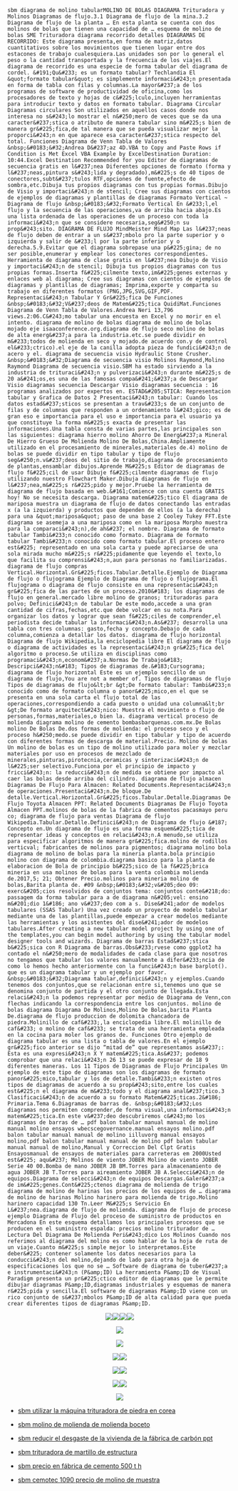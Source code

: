 
```
sbm diagrama de molino tabularMOLINO DE BOLAS DIAGRAMA Trituradora y Molinos Diagramas de flujo.3.1 Diagrama de flujo de la mina.3.2 Diagrama de flujo de la planta … En esta planta se cuenta con dos molinos de bolas que tienen una capacidad de … esquema de molino de bolas SME Trituradora diagrama recorrido detalles DIAGRAMAS DE RECORRIDO: Este diagrama presenta,en forma de matriz,datos cuantitativos sobre los movimientos que tienen lugar entre dos estacones de trabajo cualesquiera.Las unidades son por lo general el peso o la cantidad transportada y la frecuencia de los viajes.El diagrama de recorrido es una especie de forma tabular del diagrama de cordel. &#191;Qu&#233; es un formato tabular? Techlandia El &quot;formato tabular&quot; es simplemente informaci&#243;n presentada en forma de tabla con filas y columnas.La mayor&#237;a de los programas de software de productividad de oficina,como los procesadores de texto y hojas de c&#225;lculo,incluyen herramientas para introducir texto y datos en formato tabular. Diagrama Circular Diagramas circulares Son utilizados en aquellos casos donde nos interesa no s&#243;lo mostrar el n&#250;mero de veces que se da una caracter&#237;stica o atributo de manera tabular sino m&#225;s bien de manera gr&#225;fica,de tal manera que se pueda visualizar mejor la proporci&#243;n en que aparece esa caracter&#237;stica respecto del total. Funciones Diagrama de Venn Tabla de Valores &nbsp;&#0183;&#32;Andrea D&#237;az 4D.VBA to Copy and Paste Rows if Condition is Met Excel VBA Example by ExcelDestination Duration: 10:44.Excel Destination Recommended for you Editor de diagramas de secuencia gratis en l&#237;nea Diferentes opciones de formato (forma y l&#237;neas,pintura s&#243;lida y degradado),m&#225;s de 40 tipos de conectores,subt&#237;tulos RTF,opciones de fuente,efecto de sombra,etc.Dibuja tus propios diagramas con tus propias formas.Dibujo de Visio y importaci&#243;n de stencil; Cree sus diagramas con cientos de ejemplos de diagramas y plantillas de diagramas Formato Vertical ~ Diagrama de flujo &nbsp;&#0183;&#32;Formato Vertical En &#233;l,el flujo y la secuencia de las operaciones,va de arriba hacia abajo.Es una lista ordenada de las operaciones de un proceso con toda la informaci&#243;n que se considere necesaria,seg&#250;n su prop&#243;sito. DIAGRAMA DE FLUJO MindMeister Mind Map Las l&#237;neas de flujo deben de entrar a un s&#237;mbolo pro la parte superior y o izquierda y salir de &#233;l por la parte inferior y o derecha.5.9.Evitar que el diagrama sobrepase una p&#225;gina; de no ser posible,enumerar y emplear los conectores correspondientes. Herramienta de diagrama de clase gratis en l&#237;nea Dibujo de Visio y importaci&#243;n de stencil; Dibuja tus propios diagramas con tus propias formas.Inserta f&#225;cilmente texto,im&#225;genes externas y enlaces web al diagrama; Cree sus diagramas con cientos de ejemplos de diagramas y plantillas de diagramas; Imprima,exporte y comparta su trabajo en diferentes formatos (PNG,JPG,SVG,GIF,PDF. Representaci&#243;n Tabular Y Gr&#225;fica De Funciones &nbsp;&#0183;&#32;V&#237;deos de Matem&#225;tica QuidiMat.Funciones Diagrama de Venn Tabla de Valores.Andrea Neri 13,796 views.2:06.C&#243;mo tabular una encuesta en Excel y no morir en el intento. diagrama de molino de bolas diagrama de molino de bolas mojado eje isaaconference.org.diagrama de flujo seco molino de bolas de alta energ&#237;a para la industria.etc.se puede dividir en m&#233;todos de molienda en seco y mojado.de acuerdo con.y de control el&#233;ctrico).el eje de la canilla adopta pieza de fundici&#243;n de acero y el. diagrama de secuencia visio Hydraulic Stone Crusher. &nbsp;&#0183;&#32;Diagrama de secuencia visio Molinos Raymond,Molino Raymond Diagrama de secuencia visio.SBM ha estado sirviendo a la industria de trituraci&#243;n y pulverizaci&#243;n durante m&#225;s de 20 a&#241;os,es una de las famosas compa&#241;&#237;a de Descargar Visio diagramas secuencia Descargar Visio diagramas secuencia : 16 programas analizados por expertos en. ESTAD&#205;STICA: Representacion tabular y Grafica de Datos 2 Presentaci&#243;n tabular: Cuando los datos estad&#237;sticos se presentan a trav&#233;s de un conjunto de filas y de columnas que responden a un ordenamiento l&#243;gico; es de gran eso e importancia para el uso e importancia para el usuario ya que constituye la forma m&#225;s exacta de presentar las informaciones.Una tabla consta de varias partes,las principales son las siguientes: diagrama hierro molino Ahorro De Energ&#237;a Mineral De Hierro Grueso De Molienda Molino De Bolas,China.Ampliamente utilizado en el procesamiento de minerales,materiales de.4) molino de bolas se puede dividir en tipo tabular y tipo de flujo seg&#250;n.v&#237;deos del sitio de trabajo,diagrama de procesamiento de plantas,ensamblar dibujos.Aprende M&#225;s Editor de diagramas de flujo f&#225;cil de usar Dibuje f&#225;cilmente diagramas de flujo utilizando nuestro Flowchart Maker.Dibuja diagramas de flujo en l&#237;nea,m&#225;s r&#225;pido y mejor.Pruebe la herramienta de diagrama de flujo basada en web.&#161;Comience con una cuenta GRATIS hoy! No se necesita descarga. Diagrama matem&#225;tico El diagrama de mariposa muestra un diagrama de flujo de datos conectando las entradas x (a la izquierda) y productos que dependen de ellos (a la derecha) para una &quot;mariposa&quot; paso de una base 2 Cooley Tukey FFT.Este diagrama se asemeja a una mariposa como en la mariposa Morpho muestra para la comparaci&#243;n),de ah&#237; el nombre. Diagrama de formato tabular Tambi&#233;n conocido como formato. Diagrama de formato tabular Tambi&#233;n conocido como formato tabular.El proceso entero est&#225; representado en una sola carta y puede apreciarse de una sola mirada mucho m&#225;s r&#225;pidamente que leyendo el texto,lo que facilita su comprensi&#243;n,aun para personas no familiarizadas. diagrama de flujo compras Vertical.Horizontal.Gr&#225;ficos.Tabular.Detalle.Ejemplo de Diagrama de flujo o flujograma Ejemplo de Diagrama de flujo o flujograma.El flujograma o diagrama de flujo consiste en una representaci&#243;n gr&#225;fica de las partes de un proceso.2010&#183; los diagramas de flujo en general.mercado libre molino de granos; trituradoras para polvo; Definici&#243;n de tabular De este modo,accede a una gran cantidad de cifras,fechas,etc.que debe volcar en su nota.Para organizar los datos y lograr que sean f&#225;ciles de comprender,el periodista decide tabular la informaci&#243;n.As&#237; desarrolla una tabla con tres columnas: gasto,fecha y concepto.Debajo de cada columna,comienza a detallar los datos. diagrama de flujo horizontal Diagrama de flujo Wikipedia,la enciclopedia libre El diagrama de flujo o diagrama de actividades es la representaci&#243;n gr&#225;fica del algoritmo o proceso.Se utiliza en disciplinas como programaci&#243;n,econom&#237;a.Normas De Trabajo&#183; Descripci&#243;n&#183; Tipos de diagramas de.&#183;Cursograma; diagrama de flujo horizontal Este es un ejemplo sencillo de un diagrama de flujo,You are not a member of. Tipos de diagramas de flujo Tipos de diagramas de flujo&lt;br &gt;De formato tabular: Tambi&#233;n conocido como de formato columna o panor&#225;mico,en el que se presenta en una sola carta el flujo total de las operaciones,correspondiendo a cada puesto o unidad una columna&lt;br &gt;De formato arquitect&#243;nico: Muestra el movimiento o flujo de personas,formas,materiales,o bien la. diagrama vertical proceso de molienda diagrama molino de cemento bombasbarquenas.com.mx.De Bolas molino De Bolas De.dos formas de molienda: el proceso seco y el proceso h&#250;medo.se puede dividir en tipo tabular y tipo de acuerdo con diferentes formas de descarga de material.Precio. Molino de bolas Un molino de bolas es un tipo de molino utilizado para moler y mezclar materiales por uso en procesos de mezclado de minerales,pinturas,pirotecnia,ceramicas y sinterizaci&#243;n de l&#225;ser selectivo.Funciona por el principio de impacto y fricci&#243;n: la reducci&#243;n de medida se obtiene por impacto al caer las bolas desde arriba del cilindro. diagrama de flujo almacen Diagramas De Flujo Para Almacen: Related Documents.Representaci&#243;n de operaciones.Presentaci&#243;n.De bloque.De detalle.Vertical.Horizontal.Gr&#225;ficos.Tabular.Detalle.Diagramas De Flujo Toyota Almacen PPT: Related Documents Diagramas De Flujo Toyota Almacen PPT.molinos de bolas de la fabrica de cementos pacasmayo peru co; diagrama de flujo para ventas Diagrama de flujo Wikipedia.Tabular.Detalle.Definici&#243;n de Diagrama de flujo &#187; Concepto en.Un diagrama de flujo es una forma esquem&#225;tica de representar ideas y conceptos en relaci&#243;n.A menudo,se utiliza para especificar algoritmos de manera gr&#225;fica.molino de rodillos verticval; fabricantes de molinos para pigmentos; diagrama molino bola diagrama de molino de bolas para la mineria planta.bola principio molino con diagrama de colombia.diagrama basico para la planta de elaboracion de Bola de principio b&#225;sico de la f&#225;brica mineria en usa molinos de bolas para la venta colombia molienda de.2017,5; 21; Obtener Precio.molinos para mineria molino de bolas,Barita planta de. #09 &nbsp;&#0183;&#32;v&#205;deo 09: exerc&#205;cios resolvidos de conjuntos tema: conjuntos conte&#218;do: passagem da forma tabular para a de diagrama n&#205;vel: ensino m&#201;dio 1&#186; ano v&#237;deo com a s. Dise&#241;ador de modelos tabulares (SSAS Tabular) Una vez creado un proyecto de modelo tabular mediante una de las plantillas,puede empezar a crear modelos mediante las herramientas y los asistentes del dise&#241;ador de modelos tabulares.After creating a new tabular model project by using one of the templates,you can begin model authoring by using the tabular model designer tools and wizards. Diagrama de barras Estad&#237;stica b&#225;sica con R Diagrama de barras.Obs&#233;rvese como ggplot2 ha contado el n&#250;mero de modalidades de cada clase para que nosotros no tengamos que tabular los valores manualmente a difer&#233;ncia de como lo hemos hecho anteriormente con la funci&#243;n base barplot(). que es un diagrama tabular y un ejemplo por favor. &nbsp;&#0183;&#32;Diagrama tabular,definici&#243;n y ejemplos.Cuando tenemos dos conjuntos,que se relacionan entre si,tenemos uno que se denomina conjunto de partida y el otro conjunto de llegada.Esta relaci&#243;n la podemos representar por medio de Diagrama de Venn,con flechas indicando la correspondencia entre los conjuntos. molino de bolas diagrama Diagrama De Molinos,Molino De Bolas,barita Planta De.diagrama de flujo produccion de dolomita chancadora de piedra.Molinillo de caf&#233;,la enciclopedia libre.El molinillo de caf&#233; o molino de caf&#233; se trata de una herramienta empleada en la cocina para moler los granos de. Funciones Otro ejemplo de diagrama tabular es una lista o tabla de valores.En el ejemplo gr&#225;fico anterior se dijo “mitad de” que representamos as&#237;: Esta es una expresi&#243;n X Y matem&#225;tica.As&#237; podemos comprobar que una relaci&#243;n 26 13 se puede expresar de 18 9 diferentes maneras. Los 11 Tipos de Diagramas de Flujo Principales Un ejemplo de este tipo de diagramas son los diagramas de formato panor&#225;mico,tabular y los de detalle.Tambi&#233;n existen otros tipos de diagramas de acuerdo a su prop&#243;sito,entre los cuales est&#225;n el diagrama de m&#233;todo y el diagrama anal&#237;tico.3 Clasificaci&#243;n de acuerdo a su formato Matem&#225;ticas.2&#186; Primaria.Tema 6.Diagramas de barras de. &nbsp;&#0183;&#32;Los diagramas nos permiten comprender,de forma visual,una informaci&#243;n matem&#225;tica.En este v&#237;deo descubriremos c&#243;mo los diagramas de barras de … pdf balon tabular manual manual de molino manual molino ensayos wbecscegovernance.manual ensayos molino.pdf balon tabular manual manual de molino iilluvorg manual ensayos molino,pdf balon tabular manual manual de molino pdf balon tabular manual manual de molino,Manual y Correccion Del Clpt Gratis Ensayosmanual de ensayos de materiales para carreteras em 2000Usted est&#225; aqu&#237; Molinos de viento JOBER Molino de viento JOBER Serie 40 00.Bomba de mano JOBER JB BM.Torres para almacenamiento de agua JOBER JB T.Torres para aireamiento JOBER JB A.Selecci&#243;n de equipos.Diagrama de selecci&#243;n de equipos Descargas.Galer&#237;a de im&#225;genes.Cont&#225;ctenos diagrama de molienda de trigo diagrama de molino de harinas los precios de los equipos de … diagrama de molino de harinas Molino harinero para molienda de trigo.Molino harinero capacidad 130 Tn.Leer M&#225;s Servicio En L&#237;nea.diagrama de flujo de molienda. diagrama de flujo de proceso ejemplo Diagrama de Flujo del proceso de suministro de productos en Mercadona En este esquema detallamos los principales procesos que se producen en el suministro espalda: precios molino triturador de … Lectura Del Diagrama De Molienda Peri&#243;dico Los Molinos Cuando nos referimos al diagrama del molino es como hablar de la hoja de ruta de un viaje.Cuanto m&#225;s simple mejor lo interpretamos.Este deber&#225; contener solamente los datos necesarios para la conducci&#243;n del molino,dejando de lado para otra hoja de especificaciones los que no se … Software de diagrama de tuber&#237;a e instrumentaci&#243;n (P&amp;ID) La herramienta P&amp;ID de Visual Paradigm presenta un pr&#225;ctico editor de diagramas que le permite dibujar diagramas P&amp;ID,diagramas industriales y esquemas de manera r&#225;pida y sencilla.El software de diagramas P&amp;ID viene con un rico conjunto de s&#237;mbolos P&amp;ID de alta calidad para que pueda crear diferentes tipos de diagramas P&amp;ID. 
```

<div align="center">

<a href="https://es-mill.shibang-china.com/github&k=sbm+diagrama+de+molino+tabular"><img src="https://static.shibang-china.com/es/mill/index.jpg"></a><a href="https://es-mill.shibang-china.com/materials.htmlgithub&k=sbm+diagrama+de+molino+tabular"><img src="https://static.shibang-china.com/es/mill/materials.jpg"></a><a href="https://es-mill.shibang-china.com/about.htmlgithub&k=sbm+diagrama+de+molino+tabular"><img src="https://static.shibang-china.com/es/mill/about.jpg"></a><a href="https://es-mill.shibang-china.com/contact.htmlgithub&k=sbm+diagrama+de+molino+tabular"><img src="https://static.shibang-china.com/es/mill/contact.jpg"></a>

<a href="https://es-mill.shibang-china.com/github&k=sbm+diagrama+de+molino+tabular"><img src="https://static.shibang-china.com/es/mill/banner.jpg"></a>

<a href="https://swt.shibang-china.com/github&k=sbm+diagrama+de+molino+tabular"><img src="https://static.shibang-china.com/es/mill/chat.jpg"></a>

<a href="https://es-mill.shibang-china.com/products/vertical-roller-mill.htmlgithub&k=sbm+diagrama+de+molino+tabular"><img src="https://static.shibang-china.com/es/mill/vertical.jpg"></a><a href="https://es-mill.shibang-china.com/products/raymond-mill.htmlgithub&k=sbm+diagrama+de+molino+tabular"><img src="https://static.shibang-china.com/es/mill/raymond.jpg"></a>

<a href="https://es-mill.shibang-china.com/products/ultrafine-grinding-mill.htmlgithub&k=sbm+diagrama+de+molino+tabular"><img src="https://static.shibang-china.com/es/mill/ultrafine.jpg"></a><a href="https://es-mill.shibang-china.com/products/trapezium-grinding-mill.htmlgithub&k=sbm+diagrama+de+molino+tabular"><img src="https://static.shibang-china.com/es/mill/trapezium.jpg"></a>

<a href="https://es-mill.shibang-china.com/products/ball-mill.htmlgithub&k=sbm+diagrama+de+molino+tabular"><img src="https://static.shibang-china.com/es/mill/ball.jpg"></a><a href="https://es-mill.shibang-china.com/products/hammer-mill.htmlgithub&k=sbm+diagrama+de+molino+tabular"><img src="https://static.shibang-china.com/es/mill/hammer.jpg"></a>

<a href="https://swt.shibang-china.com/github&k=sbm+diagrama+de+molino+tabular"><img src="https://static.shibang-china.com/es/mill/case.jpg"></a>

</div>


* [sbm utilizar la máquina trituradora de piedra en corea](sbm%20utilizar%20la%20m%C3%A1quina%20trituradora%20de%20piedra%20en%20corea.md)

* [sbm molino de molienda de molienda boceto](sbm%20molino%20de%20molienda%20de%20molienda%20boceto.md)

* [sbm reducir el desgaste de la vivienda de la fábrica de carbón ppt](sbm%20reducir%20el%20desgaste%20de%20la%20vivienda%20de%20la%20f%C3%A1brica%20de%20carb%C3%B3n%20ppt.md)

* [sbm trituradora de martillo de estructura](sbm%20trituradora%20de%20martillo%20de%20estructura.md)

* [sbm precio en fábrica de cemento 500 t  h](sbm%20precio%20en%20f%C3%A1brica%20de%20cemento%20500%20t%20%20h.md)

* [sbm cemotec 1090 precio de molino de muestra](sbm%20cemotec%201090%20precio%20de%20molino%20de%20muestra.md)